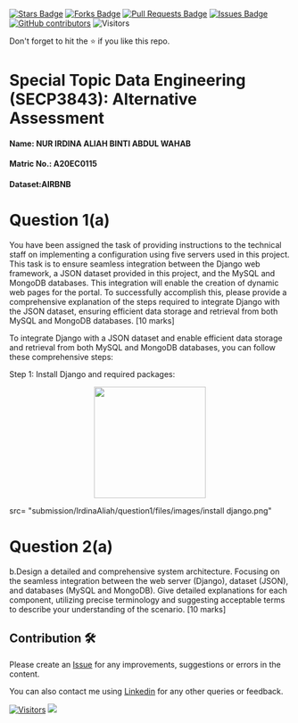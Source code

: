 <a href="https://github.com/drshahizan/SECP3843/stargazers"><img src="https://img.shields.io/github/stars/drshahizan/SECP3843" alt="Stars Badge"/></a>
<a href="https://github.com/drshahizan/SECP3843/network/members"><img src="https://img.shields.io/github/forks/drshahizan/SECP3843" alt="Forks Badge"/></a>
<a href="https://github.com/drshahizan/SECP3843/pulls"><img src="https://img.shields.io/github/issues-pr/drshahizan/SECP3843" alt="Pull Requests Badge"/></a>
<a href="https://github.com/drshahizan/SECP3843/issues"><img src="https://img.shields.io/github/issues/drshahizan/SECP3843" alt="Issues Badge"/></a>
<a href="https://github.com/drshahizan/SECP3843/graphs/contributors"><img alt="GitHub contributors" src="https://img.shields.io/github/contributors/drshahizan/SECP3843?color=2b9348"></a>
![Visitors](https://api.visitorbadge.io/api/visitors?path=https%3A%2F%2Fgithub.com%2Fdrshahizan%2FSECP3843&labelColor=%23d9e3f0&countColor=%23697689&style=flat)


Don't forget to hit the :star: if you like this repo.

# Special Topic Data Engineering (SECP3843): Alternative Assessment

#### Name: NUR IRDINA ALIAH BINTI ABDUL WAHAB
#### Matric No.: A20EC0115
#### Dataset:AIRBNB

# Question 1(a)
You have been assigned the task of providing instructions to the technical staff on 
implementing a configuration using five servers used in this project. This task is to ensure 
seamless integration between the Django web framework, a JSON dataset provided in this 
project, and the MySQL and MongoDB databases. This integration will enable the creation of 
dynamic web pages for the portal. To successfully accomplish this, please provide a 
comprehensive explanation of the steps required to integrate Django with the JSON dataset, 
ensuring efficient data storage and retrieval from both MySQL and MongoDB databases. 
[10 marks] 

To integrate Django with a JSON dataset and enable efficient data storage and retrieval from both MySQL and MongoDB databases, you can follow these comprehensive steps:

Step 1: Install Django and required packages:
<p align="center">
  <img height="200px" src="images\install django.png" />
</p>
src= "submission/IrdinaAliah/question1/files/images/install django.png"




# Question 2(a)
b.Design a detailed and comprehensive system architecture. Focusing on the seamless 
integration between the web server (Django), dataset (JSON), and databases (MySQL and 
MongoDB). Give detailed explanations for each component, utilizing precise terminology and 
suggesting acceptable terms to describe your understanding of the scenario. 
[10 marks] 







## Contribution 🛠️
Please create an [Issue](https://github.com/drshahizan/special-topic-data-engineering/issues) for any improvements, suggestions or errors in the content.

You can also contact me using [Linkedin](https://www.linkedin.com/in/drshahizan/) for any other queries or feedback.

[![Visitors](https://api.visitorbadge.io/api/visitors?path=https%3A%2F%2Fgithub.com%2Fdrshahizan&labelColor=%23697689&countColor=%23555555&style=plastic)](https://visitorbadge.io/status?path=https%3A%2F%2Fgithub.com%2Fdrshahizan)
![](https://hit.yhype.me/github/profile?user_id=81284918)


